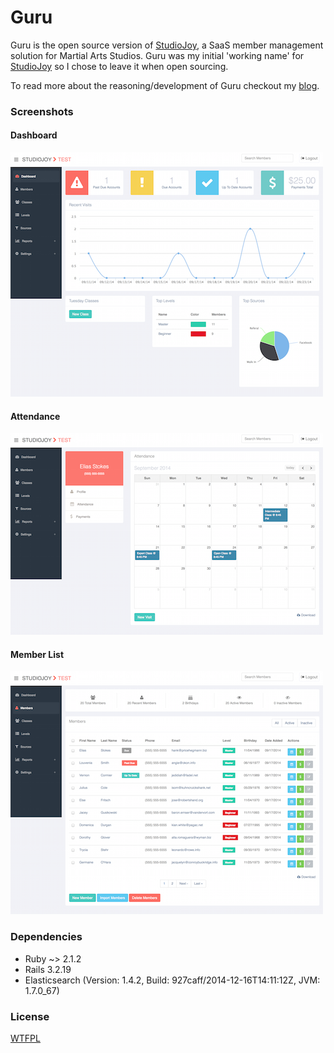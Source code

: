 Guru
====

Guru is the open source version of [StudioJoy](http://studiojoy.net), a SaaS member management solution for Martial Arts Studios. Guru was my initial 'working name' for [StudioJoy](http://studiojoy.net) so I chose to leave it when open sourcing.

To read more about the reasoning/development of Guru checkout my [blog](http://www.markphelps.me/).

### Screenshots

#### Dashboard
![dashboard](/screenshots/dashboard.png?raw=true)

#### Attendance
![visits](/screenshots/visits.png?raw=true)

#### Member List
![members](/screenshots/members.png?raw=true)

### Dependencies

* Ruby ~> 2.1.2
* Rails 3.2.19
* Elasticsearch (Version: 1.4.2, Build: 927caff/2014-12-16T14:11:12Z, JVM: 1.7.0_67)

### License
[WTFPL](http://www.wtfpl.net/)